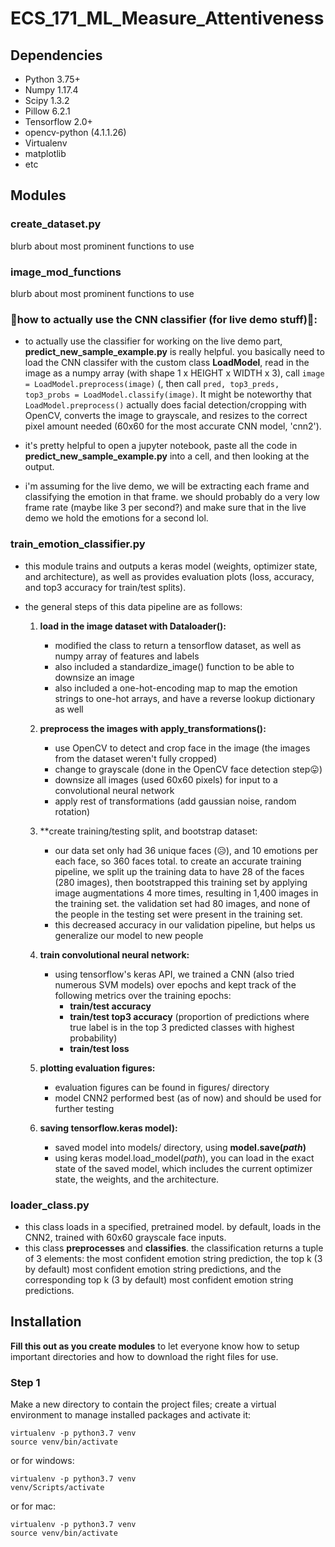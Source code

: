 # ECS_171_ML_Measure_Attentiveness

## Dependencies
* Python 3.75+
* Numpy 1.17.4
* Scipy 1.3.2
* Pillow 6.2.1
* Tensorflow 2.0+
* opencv-python (4.1.1.26) 
* Virtualenv
* matplotlib
* etc

## Modules

### create_dataset.py
blurb about most prominent functions to use

### image_mod_functions
blurb about most prominent functions to use

### 🙈how to actually use the CNN classifier (for live demo stuff)🙈:
- to actually use the classifier for working on the live demo part, **predict_new_sample_example.py** is really helpful. you basically need to load the CNN classifer with the custom class **LoadModel**, read in the image as a numpy array (with shape 1 x HEIGHT x WIDTH x 3), call ```image = LoadModel.preprocess(image)``` (, then call ```pred, top3_preds, top3_probs = LoadModel.classify(image)```. It might be noteworthy that ```LoadModel.preprocess()``` actually does facial detection/cropping with OpenCV, converts the image to grayscale, and resizes to the correct pixel amount needed (60x60 for the most accurate CNN model, 'cnn2').
- it's pretty helpful to open a jupyter notebook, paste all the code in **predict_new_sample_example.py** into a cell, and then looking at the output.

- i'm assuming for the live demo, we will be extracting each frame and classifying the emotion in that frame. we should probably do a very low frame rate (maybe like 3 per second?) and make sure that in the live demo we hold the emotions for a second lol. 

### train_emotion_classifier.py

- this module trains and outputs a keras model (weights, optimizer state, and architecture), as well as provides evaluation plots (loss, accuracy, and top3 accuracy for train/test splits).

- the general steps of this data pipeline are as follows:
    1) **load in the image dataset with Dataloader():**
        - modified the class to return a tensorflow dataset, as well as numpy array of features and labels
        - also included a standardize_image() function to be able to downsize an image
        - also included a one-hot-encoding map to map the emotion strings to one-hot arrays, and have a reverse lookup dictionary as well
    2) **preprocess the images with apply_transformations():**
        - use OpenCV to detect and crop face in the image (the images from the dataset weren't fully cropped)
        - change to grayscale (done in the OpenCV face detection step😛)
        - downsize all images (used 60x60 pixels) for input to a convolutional neural network
        - apply rest of transformations (add gaussian noise, random rotation)
    3) **create training/testing split, and bootstrap dataset:
        - our data set only had 36 unique faces (😥), and 10 emotions per each face, so 360 faces total. to create an accurate training pipeline, we split up the training data to have 28 of the faces (280 images), then bootstrapped this training set by applying image augmentations 4 more times, resulting in 1,400 images in the training set. the validation set had 80 images, and none of the people in the testing set were present in the training set. 
        - this decreased accuracy in our validation pipeline, but helps us generalize our model to new people
    4) **train convolutional neural network:**
        - using tensorflow's keras API, we trained a CNN (also tried numerous SVM models) over epochs and kept track of the following metrics over the training epochs:
            - **train/test accuracy**
            - **train/test top3 accuracy** (proportion of predictions where true label is in the top 3 predicted classes with highest probability)
            - **train/test loss**
     5) **plotting evaluation figures:**
        - evaluation figures can be found in figures/ directory
        - model CNN2 performed best (as of now) and should be used for further testing
        
     6) **saving tensorflow.keras model):**
        - saved model into models/ directory, using **model.save(*path*)**
        - using keras model.load_model(*path*), you can load in the exact state of the saved model, which includes the current optimizer state, the weights, and the architecture. 
        
### loader_class.py
- this class loads in a specified, pretrained model. by default, loads in the CNN2, trained with 60x60 grayscale face inputs.
- this class **preprocesses** and **classifies**. the classification returns a tuple of 3 elements: the most confident emotion string prediction, the top k (3 by default) most confident emotion string predictions, and the corresponding top k (3 by default) most confident emotion string predictions.
       


## Installation
**Fill this out as you create modules** to let everyone know how to setup important directories and how to download the right files for use.
### Step 1
Make a new directory to contain the project files; create a virtual environment to manage installed packages and activate it:

    virtualenv -p python3.7 venv
    source venv/bin/activate
    
or for windows:

    virtualenv -p python3.7 venv
    venv/Scripts/activate
    
or for mac:

    virtualenv -p python3.7 venv
    source venv/bin/activate
